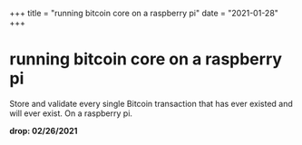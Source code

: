 +++
title = "running bitcoin core on a raspberry pi"
date = "2021-01-28"
+++



# running bitcoin core on a raspberry pi

Store and validate every single Bitcoin transaction that has ever existed and will ever exist. On a raspberry pi.


**drop: 02/26/2021**